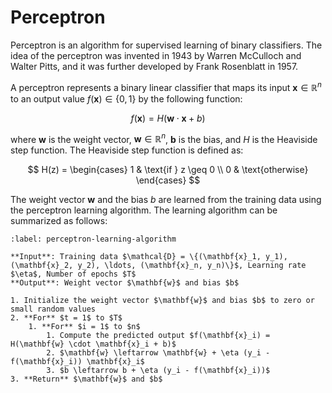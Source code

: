 # Perceptron

Perceptron is an algorithm for supervised learning of binary classifiers. The idea of the perceptron was invented in 1943 by Warren McCulloch and Walter Pitts, and it was further developed by Frank Rosenblatt in 1957. 

A perceptron represents a binary linear classifier that maps its input $\mathbf{x} \in \mathbb{R}^n$ to an output value $f(\mathbf{x}) \in \{0, 1\}$ by the following function:

$$
f(\mathbf{x}) = H(\mathbf{w} \cdot \mathbf{x} + b)
$$

where $\mathbf{w}$ is the weight vector, $\mathbf{w} \in \mathbb{R}^n$, $\mathbf{b}$ is the bias, and $H$ is the Heaviside step function. The Heaviside step function is defined as:

$$
H(z) = \begin{cases}
1 & \text{if } z \geq 0 \\
0 & \text{otherwise}
\end{cases}
$$

The weight vector $\mathbf{w}$ and the bias $b$ are learned from the training data using the perceptron learning algorithm. The learning algorithm can be summarized as follows:

```{algorithm} Perceptron Learning Algorithm
:label: perceptron-learning-algorithm

**Input**: Training data $\mathcal{D} = \{(\mathbf{x}_1, y_1), (\mathbf{x}_2, y_2), \ldots, (\mathbf{x}_n, y_n)\}$, Learning rate $\eta$, Number of epochs $T$   
**Output**: Weight vector $\mathbf{w}$ and bias $b$

1. Initialize the weight vector $\mathbf{w}$ and bias $b$ to zero or small random values
2. **For** $t = 1$ to $T$
    1. **For** $i = 1$ to $n$
        1. Compute the predicted output $f(\mathbf{x}_i) = H(\mathbf{w} \cdot \mathbf{x}_i + b)$
        2. $\mathbf{w} \leftarrow \mathbf{w} + \eta (y_i - f(\mathbf{x}_i)) \mathbf{x}_i$
        3. $b \leftarrow b + \eta (y_i - f(\mathbf{x}_i))$
3. **Return** $\mathbf{w}$ and $b$
```

